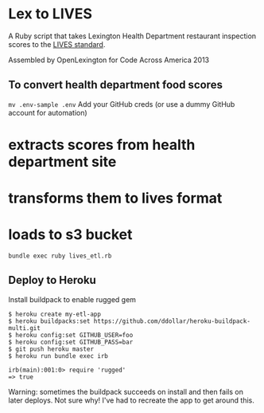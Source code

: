 # Lex to LIVES

A Ruby script that takes Lexington Health Department restaurant inspection
scores to the [LIVES standard](http://www.yelp.com/healthscores).

Assembled by OpenLexington for Code Across America 2013

## To convert health department food scores

`mv .env-sample .env`
Add your GitHub creds (or use a dummy GitHub account for automation)

# extracts scores from health department site
# transforms them to lives format
# loads to s3 bucket
`bundle exec ruby lives_etl.rb`

## Deploy to Heroku

Install buildpack to enable rugged gem

```
$ heroku create my-etl-app
$ heroku buildpacks:set https://github.com/ddollar/heroku-buildpack-multi.git
$ heroku config:set GITHUB_USER=foo
$ heroku config:set GITHUB_PASS=bar
$ git push heroku master
$ heroku run bundle exec irb

irb(main):001:0> require 'rugged'
=> true
```

Warning: sometimes the buildpack succeeds on install and then fails on
later deploys. Not sure why! I've had to recreate the app to get around this.
